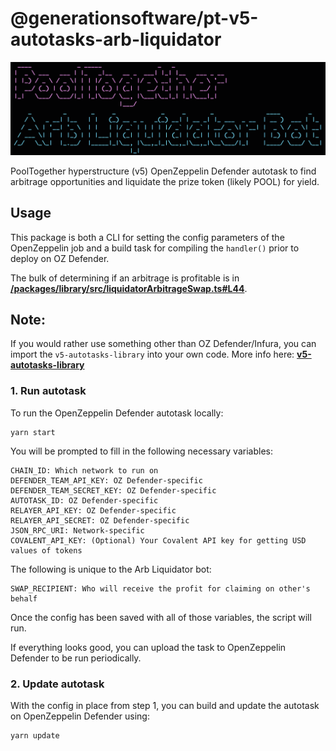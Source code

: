 # @generationsoftware/pt-v5-autotasks-arb-liquidator

![title image for PoolTogether Arbitrage Liquidator Bot](https://github.com/generationsoftware/pt-v5-autotasks/raw/main/packages/arb-liquidator/arb-liquidator-img.png "title image for PoolTogether Arbitrage Liquidator Bot")

PoolTogether hyperstructure (v5) OpenZeppelin Defender autotask to find arbitrage opportunities and liquidate the prize token (likely POOL) for yield.

## Usage

This package is both a CLI for setting the config parameters of the OpenZeppelin job and a build task for compiling the `handler()` prior to deploy on OZ Defender.

The bulk of determining if an arbitrage is profitable is in **[/packages/library/src/liquidatorArbitrageSwap.ts#L44](../library)**.

## Note:

If you would rather use something other than OZ Defender/Infura, you can import the `v5-autotasks-library` into your own code. More info here: **[v5-autotasks-library](../library#usage)**

### 1. Run autotask

To run the OpenZeppelin Defender autotask locally:

```
yarn start
```

You will be prompted to fill in the following necessary variables:

```
CHAIN_ID: Which network to run on
DEFENDER_TEAM_API_KEY: OZ Defender-specific
DEFENDER_TEAM_SECRET_KEY: OZ Defender-specific
AUTOTASK_ID: OZ Defender-specific
RELAYER_API_KEY: OZ Defender-specific
RELAYER_API_SECRET: OZ Defender-specific
JSON_RPC_URI: Network-specific
COVALENT_API_KEY: (Optional) Your Covalent API key for getting USD values of tokens
```

The following is unique to the Arb Liquidator bot:

```
SWAP_RECIPIENT: Who will receive the profit for claiming on other's behalf
```

Once the config has been saved with all of those variables, the script will run.

If everything looks good, you can upload the task to OpenZeppelin Defender to be run periodically.

### 2. Update autotask

With the config in place from step 1, you can build and update the autotask on OpenZeppelin Defender using:

```
yarn update
```
